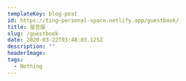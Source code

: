 ```yaml
---
templateKey: blog-post
id: https://ting-personal-space.netlify.app/guestbook/
title: 留言版
slug: /guestbook
date: 2020-03-22T03:48:03.125Z
description: ""
headerImage:
tags:
  - Nothing
---
```


